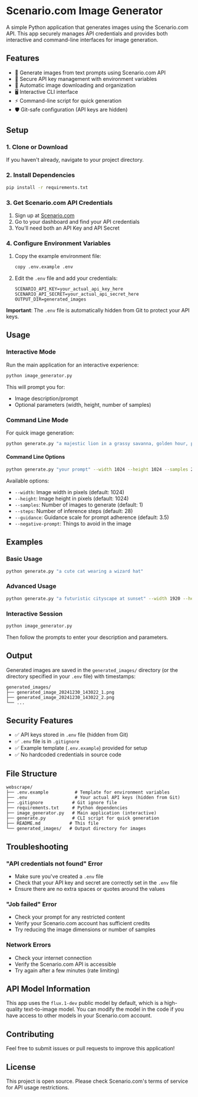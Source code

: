 # Scenario.com Image Generator

A simple Python application that generates images using the Scenario.com API. This app securely manages API credentials and provides both interactive and command-line interfaces for image generation.

## Features

- 🎨 Generate images from text prompts using Scenario.com API
- 🔐 Secure API key management with environment variables
- 📁 Automatic image downloading and organization
- 🖥️ Interactive CLI interface
- ⚡ Command-line script for quick generation
- 🛡️ Git-safe configuration (API keys are hidden)

## Setup

### 1. Clone or Download

If you haven't already, navigate to your project directory.

### 2. Install Dependencies

```bash
pip install -r requirements.txt
```

### 3. Get Scenario.com API Credentials

1. Sign up at [Scenario.com](https://scenario.com)
2. Go to your dashboard and find your API credentials
3. You'll need both an API Key and API Secret

### 4. Configure Environment Variables

1. Copy the example environment file:
   ```bash
   copy .env.example .env
   ```

2. Edit the `.env` file and add your credentials:
   ```env
   SCENARIO_API_KEY=your_actual_api_key_here
   SCENARIO_API_SECRET=your_actual_api_secret_here
   OUTPUT_DIR=generated_images
   ```

**Important**: The `.env` file is automatically hidden from Git to protect your API keys.

## Usage

### Interactive Mode

Run the main application for an interactive experience:

```bash
python image_generator.py
```

This will prompt you for:
- Image description/prompt
- Optional parameters (width, height, number of samples)

### Command Line Mode

For quick image generation:

```bash
python generate.py "a majestic lion in a grassy savanna, golden hour, photorealistic"
```

#### Command Line Options

```bash
python generate.py "your prompt" --width 1024 --height 1024 --samples 2 --steps 30 --guidance 4.0 --negative-prompt "blurry, low quality"
```

Available options:
- `--width`: Image width in pixels (default: 1024)
- `--height`: Image height in pixels (default: 1024)
- `--samples`: Number of images to generate (default: 1)
- `--steps`: Number of inference steps (default: 28)
- `--guidance`: Guidance scale for prompt adherence (default: 3.5)
- `--negative-prompt`: Things to avoid in the image

## Examples

### Basic Usage
```bash
python generate.py "a cute cat wearing a wizard hat"
```

### Advanced Usage
```bash
python generate.py "a futuristic cityscape at sunset" --width 1920 --height 1080 --samples 3 --negative-prompt "blurry, low resolution"
```

### Interactive Session
```bash
python image_generator.py
```
Then follow the prompts to enter your description and parameters.

## Output

Generated images are saved in the `generated_images/` directory (or the directory specified in your `.env` file) with timestamps:

```
generated_images/
├── generated_image_20241230_143022_1.png
├── generated_image_20241230_143022_2.png
└── ...
```

## Security Features

- ✅ API keys stored in `.env` file (hidden from Git)
- ✅ `.env` file is in `.gitignore`
- ✅ Example template (`.env.example`) provided for setup
- ✅ No hardcoded credentials in source code

## File Structure

```
webscrape/
├── .env.example          # Template for environment variables
├── .env                  # Your actual API keys (hidden from Git)
├── .gitignore           # Git ignore file
├── requirements.txt     # Python dependencies
├── image_generator.py   # Main application (interactive)
├── generate.py          # CLI script for quick generation
├── README.md           # This file
└── generated_images/   # Output directory for images
```

## Troubleshooting

### "API credentials not found" Error
- Make sure you've created a `.env` file
- Check that your API key and secret are correctly set in the `.env` file
- Ensure there are no extra spaces or quotes around the values

### "Job failed" Error
- Check your prompt for any restricted content
- Verify your Scenario.com account has sufficient credits
- Try reducing the image dimensions or number of samples

### Network Errors
- Check your internet connection
- Verify the Scenario.com API is accessible
- Try again after a few minutes (rate limiting)

## API Model Information

This app uses the `flux.1-dev` public model by default, which is a high-quality text-to-image model. You can modify the model in the code if you have access to other models in your Scenario.com account.

## Contributing

Feel free to submit issues or pull requests to improve this application!

## License

This project is open source. Please check Scenario.com's terms of service for API usage restrictions.
